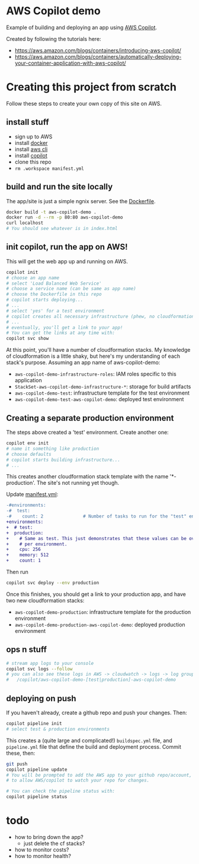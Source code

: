 # AWS Copilot demo

Example of building and deploying an app using
[AWS Copilot](https://aws.amazon.com/containers/copilot/).

Created by following the tutorials here:
- https://aws.amazon.com/blogs/containers/introducing-aws-copilot/
- https://aws.amazon.com/blogs/containers/automatically-deploying-your-container-application-with-aws-copilot/

# Creating this project from scratch
Follow these steps to create your own copy of this site on AWS.

## install stuff
- sign up to AWS
- install [docker](https://www.docker.com/products/docker-desktop)
- install [aws cli](https://aws.amazon.com/cli/)
- install [copilot](https://aws.github.io/copilot-cli/docs/getting-started/install/)
- clone this repo
- `rm .workspace manifest.yml`

## build and run the site locally
The app/site is just a simple ngnix server. See the [Dockerfile](./Dockerfile).

```sh
docker build -t aws-copilot-demo .
docker run -d --rm -p 80:80 aws-copilot-demo
curl localhost
# You should see whatever is in index.html
```

## init copilot, run the app on AWS!
This will get the web app up and running on AWS.

```sh
copilot init
# choose an app name
# select 'Load Balanced Web Service'
# choose a service name (can be same as app name)
# choose the Dockerfile in this repo
# copilot starts deploying...
# ...
# select 'yes' for a test environment
# copilot creates all necessary infrastructure (phew, no cloudformation!)
# ...
# eventually, you'll get a link to your app!
# You can get the links at any time with:
copilot svc show
```

At this point, you'll have a number of cloudformation stacks. My knowledge of
cloudformation is a little shaky, but here's my understanding of each stack's
purpose. Assuming an app name of aws-copilot-demo:

- `aws-copilot-demo-infrastructure-roles`: IAM roles specific to this application
- `StackSet-aws-copilot-demo-infrastructure-*`: storage for build artifacts
- `aws-copilot-demo-test`: infrastructure template for the test environment
- `aws-copilot-demo-test-aws-copilot-demo`: deployed test environment

## Creating a separate production environment
The steps above created a 'test' environment. Create another one:

```sh
copilot env init
# name it something like production
# choose defaults
# copilot starts building infrastructure...
# ...
```

This creates another cloudformation stack template with the name '*-production'.
The site's not running yet though.

Update [manifest.yml](./copilot/aws-copilot-demo/manifest.yml):

```diff
-#environments:
-#  test:
-#    count: 2               # Number of tasks to run for the "test" environment.
+environments:
+  # test:
+  production:
+    # Same as test. This just demonstrates that these values can be overridden
+    # per environment.
+    cpu: 256
+    memory: 512
+    count: 1
```

Then run

```sh
copilot svc deploy --env production
```

Once this finishes, you should get a link to your production app, and have two
new cloudformation stacks:

- `aws-copilot-demo-production`: infrastructure template for the production environment
- `aws-copilot-demo-production-aws-copilot-demo`: deployed production environment

## ops n stuff
```sh
# stream app logs to your console
copilot svc logs --follow
# you can also see these logs in AWS -> cloudwatch -> logs -> log groups ->
#   /copilot/aws-copilot-demo-[test|production]-aws-copilot-demo
```

## deploying on push
If you haven't already, create a github repo and push your changes. Then:

```sh
copilot pipeline init
# select test & production environments
```

This creates a (quite large and complicated!) `buildspec.yml` file, and
`pipeline.yml` file that define the build and deployment process. Commit these,
then:

```sh
git push
copilot pipeline update
# You will be prompted to add the AWS app to your github repo/account, in order
# to allow AWS/copilot to watch your repo for changes.

# You can check the pipeline status with:
copilot pipeline status
```

# todo
- how to bring down the app?
    - just delete the cf stacks?
- how to monitor costs?
- how to monitor health?
